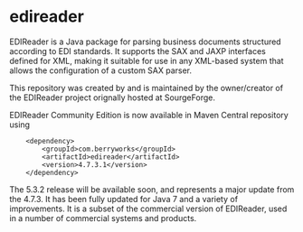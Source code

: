 # edireader
EDIReader is a Java package for parsing business documents structured according to EDI standards. It supports the SAX and JAXP interfaces defined for XML, making it suitable for use in any XML-based system that allows the configuration of a custom SAX parser.

This repository was created by and is maintained by the owner/creator of the EDIReader project orignally hosted at SourgeForge.

EDIReader Community Edition is now available in Maven Central repository using

        <dependency>
            <groupId>com.berryworks</groupId>
            <artifactId>edireader</artifactId>
            <version>4.7.3.1</version>
        </dependency>
        
The 5.3.2 release will be available soon, and represents a major update from the 4.7.3. It has been fully updated for Java 7 and a variety of improvements. It is a subset of the commercial version of EDIReader, used in a number of commercial systems and products.         
